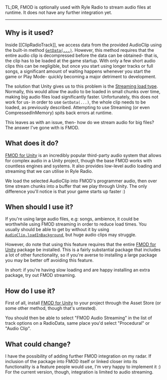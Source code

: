 TL;DR, FMOD is optionally used with Ryle Radio to stream audio files at runtime. It does not have any further integration yet.

---

## Why is it used?
Inside [[ClipRadioTrack]], we access data from the provided AudioClip using the built-in method [`GetData(...)`](https://docs.unity3d.com/6000.2/Documentation/ScriptReference/AudioClip.GetData.html). However, this method requires that the entire audio clip is decompressed before the data can be obtained- that is, the clip has to be loaded at the game startup. With only a few short audio clips this can be negligible, but once you start using longer tracks or full songs, a significant amount of waiting happens whenever you start the game or Play Mode- quickly becoming a major detriment to development.

The solution that Unity gives us to this problem is the [Streaming load type](https://docs.unity3d.com/6000.2/Documentation/ScriptReference/AudioClipLoadType.html). Normally, this would allow the audio to be loaded in small chunks over time, making big audio files load significantly faster. Unfortunately, this does not work for us- in order to use `GetData(...)`, the whole clip needs to be loaded, as previously described. Attempting to use Streaming (or even CompressedInMemory) spits back errors at runtime.

This leaves as with an issue, then- how do we stream audio for big files? The answer I've gone with is FMOD.

## What does it do?
 [FMOD for Unity](https://assetstore.unity.com/packages/tools/audio/fmod-for-unity-2-02-161631) is an incredibly popular third-party audio system that allows for complex audio in a Unity project, though the base FMOD works with countless engines and systems. It also provides low-level audio loading and streaming that we can utilise in Ryle Radio.

We load the selected AudioClip into FMOD's programmer audio, then over time stream chunks into a buffer that we play through Unity. The only difference you'll notice is that your game starts up faster :)

## When should I use it?
If you're using large audio files, e.g: songs, ambience, it could be worthwhile using FMOD streaming in order to reduce load times. You usually should be able to get by without it by using [`AudioClip.loadInBackground`](https://docs.unity3d.com/6000.2/Documentation/ScriptReference/AudioClip-loadInBackground.html), but huge audio clips may struggle.

However, do note that using this feature requires that the entire [FMOD for Unity](https://assetstore.unity.com/packages/tools/audio/fmod-for-unity-2-02-161631) package be installed. This is a fairly substantial package that includes a lot of other functionality, so if you're averse to installing a large package you may be better off avoiding this feature.

In short: if you're having slow loading and are happy installing an extra package, try out FMOD streaming.

## How do I use it?
First of all, install [FMOD for Unity](https://assetstore.unity.com/packages/tools/audio/fmod-for-unity-2-02-161631) to your project through the Asset Store (or some other method, though that's untested).

You should then be able to select "FMOD Audio Streaming" in the list of track options on a RadioData, same place you'd select "Procedural" or "Audio Clip".

## What could change?
I have the possibility of adding further FMOD integration on my radar. If inclusion of the package into FMOD itself or linked closer into its functionality is a feature people would use, I'm very happy to implement it :) For the current version, though, integration is limited to audio streaming.